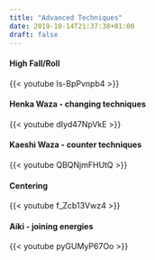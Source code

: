 ```yaml
---
title: "Advanced Techniques"
date: 2019-10-14T21:37:38+01:00
draft: false
---
```


<h4>High Fall/Roll</h4>
{{< youtube Is-BpPvnpb4 >}}

<h4>Henka Waza - changing techniques</h4>
{{< youtube dIyd47NpVkE >}}

<h4>Kaeshi Waza - counter techniques</h4>
{{< youtube QBQNjmFHUtQ >}} 

<h4>Centering</h4>
{{< youtube f_Zcb13Vwz4 >}}

<h4>Aiki - joining energies</h4>
{{< youtube pyGUMyP67Oo >}}
